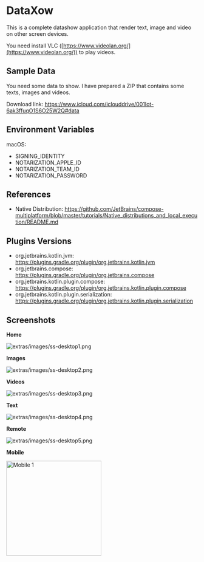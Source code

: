 # DataXow

This is a complete datashow application that render text, image and video on other screen devices.

You need install VLC ([https://www.videolan.org/](https://www.videolan.org/)) to play videos.

## Sample Data

You need some data to show. I have prepared a ZIP that contains some texts, images and videos.

Download link: https://www.icloud.com/iclouddrive/001Iot-6ak3ffuqO1S6O25W2Q#data

## Environment Variables

macOS:

- SIGNING_IDENTITY
- NOTARIZATION_APPLE_ID
- NOTARIZATION_TEAM_ID
- NOTARIZATION_PASSWORD

## References

- Native Distribution: https://github.com/JetBrains/compose-multiplatform/blob/master/tutorials/Native_distributions_and_local_execution/README.md

## Plugins Versions

- org.jetbrains.kotlin.jvm: https://plugins.gradle.org/plugin/org.jetbrains.kotlin.jvm
- org.jetbrains.compose: https://plugins.gradle.org/plugin/org.jetbrains.compose
- org.jetbrains.kotlin.plugin.compose: https://plugins.gradle.org/plugin/org.jetbrains.kotlin.plugin.compose
- org.jetbrains.kotlin.plugin.serialization: https://plugins.gradle.org/plugin/org.jetbrains.kotlin.plugin.serialization

## Screenshots

**Home**

![extras/images/ss-desktop1.png](extras/images/ss-desktop1.png)

**Images**

![extras/images/ss-desktop2.png](extras/images/ss-desktop2.png)

**Videos**

![extras/images/ss-desktop3.png](extras/images/ss-desktop3.png)

**Text**

![extras/images/ss-desktop4.png](extras/images/ss-desktop4.png)

**Remote**

![extras/images/ss-desktop5.png](extras/images/ss-desktop5.png)

**Mobile**

<p align="left">
    <a href="extras/images/ss-mobile1-1.png" target="_blank" rel="noopener noreferrer">
        <img width="250" src="extras/images/ss-mobile1-1.png" alt="Mobile 1">
    </a>
</p>
